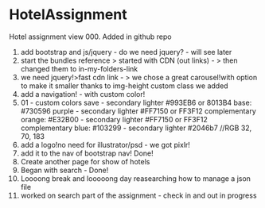# HotelAssignment
Hotel assignment view
000. Added in github repo
001. add bootstrap and js/jquery - do we need jquery? - will see later
002. start the bundles reference > started with CDN (out links) - > then changed them to in-my-folders-link
003. we need jquery!>fast cdn link - > we chose a great carousel!with option to make it smaller thanks to img-height custom class we added
004. add a navigation! - with custom color!
004. 01 - custom colors save - secondary lighter #993EB6 or 8013B4
    base: #730596 purple - secondary lighter #FF7150 or FF3F12
    complementary orange: #E32B00 - secondary lighter #FF7150 or FF3F12
    complementary blue: #103299 - secondary lighter #2046b7 //RGB 32, 70, 183
005. add a logo!no need for illustrator/psd - we got pixlr!
006. add it to the <brand> nav of bootstrap nav! Done! 
007. Create another page for show of hotels
008. Began with search - Done!
009. Loooong break and looooong day reasearching how to manage a json file
010. worked on search part of the assignment - check in and out in progress
